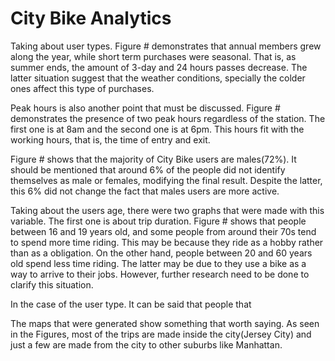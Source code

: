 # City Bike Analytics



Taking about user types. Figure # demonstrates that annual members grew along the year, while short term purchases were seasonal. That is, as summer ends, the amount of 3-day and 24 hours passes decrease. The latter situation suggest that the weather conditions, specially the colder ones affect this type of purchases.


Peak hours is also another point that must be discussed. Figure # demonstrates the presence of two peak hours regardless of the station. The first one is at 8am and the second one is at 6pm. This hours fit with the working hours, that is, the time of entry and exit.

Figure # shows that the majority of City Bike users are males(72%). It should be mentioned that around 6% of the people did not identify themselves as male or females, modifying the final result. Despite the latter, this 6% did not change the fact that males users are more active.

Taking about the users age, there were two graphs that were made with this variable. The first one is about trip duration. Figure # shows that people between 16 and 19 years old, and some people from around their 70s tend to spend more time riding. This may be because they ride as a hobby rather than as a obligation. On the other hand, people between 20 and 60 years old spend less time riding. The latter may be due to they use a bike as a way to arrive to their jobs. However, further research need to be done to clarify this situation.


In the case of the user type. It can be said that people that 


The maps that were generated show something that worth saying. As seen in the Figures, most of the trips are made inside the city(Jersey City) and just a few are made from the city to other suburbs like Manhattan.


